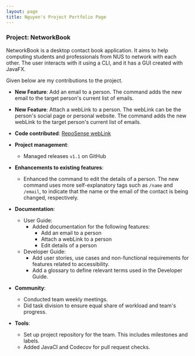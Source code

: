 ```yaml
---
layout: page
title: Nguyen's Project Portfolio Page
---
```


### Project: NetworkBook

NetworkBook is a desktop contact book application. It aims to help computing students and professionals from NUS to network with each other. The user interacts with it using a CLI, and it has a GUI created with JavaFX.

Given below are my contributions to the project.

* **New Feature**: Add an email to a person.
The command adds the new email to the target person's current list of emails.

* **New Feature**: Attach a webLink to a person.
The webLink can be the person's social page or personal website.
The command adds the new webLink to the target person's current list of emails.

* **Code contributed**: [RepoSense webLink]()

* **Project management**:
  * Managed releases `v1.1` on GitHub

* **Enhancements to existing features**:
  * Enhanced the command to edit the details of a person.
  The new command uses more self-explanatory tags such as `/name` and `/email`,
  to indicate that the name or the email of the contact is being changed,
  respectively.

* **Documentation**:
  * User Guide:
    * Added documentation for the following features:
      * Add an email to a person
      * Attach a webLink to a person
      * Edit details of a person
  * Developer Guide:
    * Add user stories, use cases and non-functional requirements
    for features related to accessibility.
    * Add a glossary to define relevant terms used in the Developer Guide.

* **Community**:
  * Conducted team weekly meetings.
  * Did task division to ensure equal share of workload and team's progress.

* **Tools**:
  * Set up project repository for the team.
  This includes milestones and labels.
  * Added JavaCI and Codecov for pull request checks.
